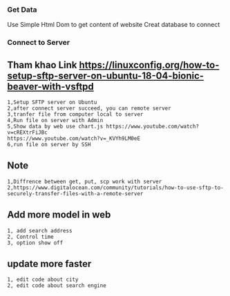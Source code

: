 ### Get Data 
Use Simple Html Dom to get content of website
Creat database to connect


### Connect to Server
## Tham khao Link https://linuxconfig.org/how-to-setup-sftp-server-on-ubuntu-18-04-bionic-beaver-with-vsftpd

    1,Setup SFTP server on Ubuntu 
    2,after connect server succeed, you can remote server
    3,tranfer file from computer local to server
    4,Run file on server with Admin
    5,Show data by web use chart.js https://www.youtube.com/watch?v=cREXtrFiJBc 
    https://www.youtube.com/watch?v=_KVYh9LM0eE
    6,run file on server by SSH
## Note
    1,Diffrence between get, put, scp work with server
    2,https://www.digitalocean.com/community/tutorials/how-to-use-sftp-to-securely-transfer-files-with-a-remote-server
    
## Add more model in web
    1, add search address
    2, Control time
    3, option show off
## update more faster
    1, edit code about city
    2, edit code about search engine
   
    
  
